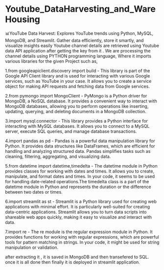 # Youtube_DataHarvesting_and_WareHousing
📊YouTube Data Harvest: Explores YouTube trends using Python, MySQL, MongoDB, and Streamlit. Gather data efficiently, store it smartly, and visualize insights easily
Youtube channel details are retrieved using Youtube data API application after getting the key from it . We are processing the channel details using PYTHON programming language, Where it imports various libraries for the given Project such as,

1.from googleapiclient.discovery import build - This library is part of the Google API Client library and is used for interacting with various Google services, such as YouTube in your case. It allows you to create a service object for making API requests and fetching data from Google services.

2.from pymongo import MongoClient - PyMongo is a Python driver for MongoDB, a NoSQL database. It provides a convenient way to interact with MongoDB databases, allowing you to perform operations like inserting, updating, querying, and deleting documents in a MongoDB collection.

3.import mysql.connector - This library provides a Python interface for interacting with MySQL databases. It allows you to connect to a MySQL server, execute SQL queries, and manage database transactions.

4.import pandas as pd - Pandas is a powerful data manipulation library for Python. It provides data structures like DataFrames, which are efficient for handling and analyzing structured data. Pandas simplifies tasks such as cleaning, filtering, aggregating, and visualizing data.

5.from datetime import datetime,timedelta - The datetime module in Python provides classes for working with dates and times. It allows you to create, manipulate, and format dates and times. In your code, it seems to be used for handling date-related operations.The timedelta class is a part of the datetime module in Python and represents the duration or the difference between two dates or times.

6.import streamlit as st - Streamlit is a Python library used for creating web applications with minimal effort. It is particularly well-suited for creating data-centric applications. Streamlit allows you to turn data scripts into shareable web apps quickly, making it easy to visualize and interact with data.

7.import re - The re module is the regular expression module in Python. It provides functions for working with regular expressions, which are powerful tools for pattern matching in strings. In your code, it might be used for string manipulation or validation.

after extracting it , it is saved in MongoDB and then transefered to SQL. once it is all done then finally it is deployed in streamlit application.
